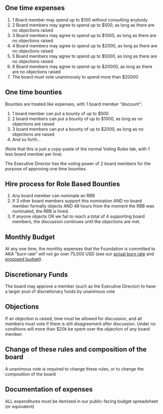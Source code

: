 ## One time expenses ##
1. 1 Board member may spend up to $100 without consulting anybody
2. 2 Board members may agree to spend up to $500, as long as there are no objections raised
3. 3 Board members may agree to spend up to $1000, as long as there are no objections raised
4. 4 Board members may agree to spend up to $2000, as long as there are no objections raised
5. 5 Board members may agree to spend up to $5000, as long as there are no objections raised
6. 6 Board members may agree to spend up to $20000, as long as there are no objections raised
7. The board must vote unanimously to spend more than $20000

## One time bounties ##
Bounties are treated like expenses, with 1 board member “discount”:

1. 1 board member can put a bounty of up to $500
2. 2 board members can put a bounty of up to $1000, as long as no objections are raised
3. 3 board members can put a bounty of up to $2000, as long as no objections are raised
4. And so forth…

(Note that this is just a copy-paste of the normal Voting Rules tab, with 1 less board member per line).

The Executive Director has the voting power of 2 board members for the purpose of approving one time bounties.

## Hire process for Role Based Bounties ##
1. Any board member can nominate an RBB
2. If 3 other board members support this nomination AND no board member formally objects AND 48 hours from the moment the RBB was nominated, the RBB is hired.
3. If anyone objects OR we fail to reach a total of 4 supporting board members, the discussion continues until the objections are met.

## Monthly Budget ##
At any one time, the monthly expenses that the Foundation is committed to AKA "burn rate" will not go over 75,000 USD (see our [actual burn rate](https://docs.google.com/spreadsheet/ccc?key=0AtCyUJvk_IyNdGpVcnpBN2tOczFmbVRnck5TWjZuRFE&usp=sharing#gid=8) and [proposed budget](https://docs.google.com/spreadsheet/ccc?key=0AtCyUJvk_IyNdGpVcnpBN2tOczFmbVRnck5TWjZuRFE&usp=sharing#gid=3)).

## Discretionary Funds ##
The board may approve a member (such as the Executive Director) to have a larger pool of discretionary funds by unanimous vote

## Objections ##
If an objection is raised, time must be allowed for discussion, and all members must vote if there is still disagreement after discussion. Under no conditions will more than $20k be spent over the objection of any board member.

## Change of these rules and composition of the board ##
A unanimous vote is required to change these rules, or to change the composition of the board

## Documentation of expenses ##
ALL expenditures must be itemized in our public-facing budget spreadsheet (or equivalent)